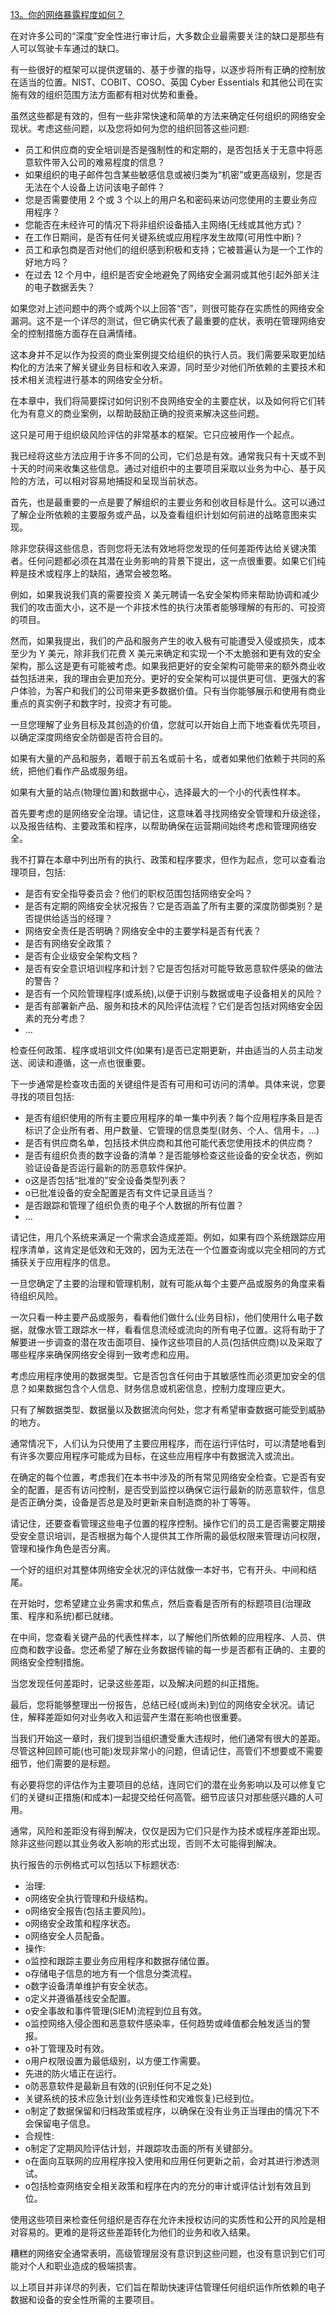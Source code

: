 [13。你的网络暴露程度如何？](part0003.html#Anchor-31)

在对许多公司的“深度”安全性进行审计后，大多数企业最需要关注的缺口是那些有人可以驾驶卡车通过的缺口。

有一些很好的框架可以提供逻辑的、基于步骤的指导，以逐步将所有正确的控制放在适当的位置。NIST、COBIT、COSO、英国 Cyber Essentials 和其他公司在实施有效的组织范围方法方面都有相对优势和重叠。

虽然这些都是有效的，但有一些非常快速和简单的方法来确定任何组织的网络安全现状。考虑这些问题，以及您将如何为您的组织回答这些问题:

*   员工和供应商的安全培训是否是强制性的和定期的，是否包括关于无意中将恶意软件带入公司的难易程度的信息？
*   如果组织的电子邮件包含某些敏感信息或被归类为“机密”或更高级别，您是否无法在个人设备上访问该电子邮件？
*   您是否需要使用 2 个或 3 个以上的用户名和密码来访问您使用的主要业务应用程序？
*   您能否在未经许可的情况下将非组织设备插入主网络(无线或其他方式)？
*   在工作日期间，是否有任何关键系统或应用程序发生故障(可用性中断)？
*   员工和承包商是否对他们的组织感到积极和支持；它被普遍认为是一个工作的好地方吗？
*   在过去 12 个月中，组织是否安全地避免了网络安全漏洞或其他引起外部关注的电子数据丢失？

如果您对上述问题中的两个或两个以上回答“否”，则很可能存在实质性的网络安全漏洞。这不是一个详尽的测试，但它确实代表了最重要的症状，表明在管理网络安全的控制措施方面存在自满情绪。

这本身并不足以作为投资的商业案例提交给组织的执行人员。我们需要采取更加结构化的方法来了解关键业务目标和收入来源，同时至少对他们所依赖的主要技术和技术相关流程进行基本的网络安全分析。

在本章中，我们将简要探讨如何识别不良网络安全的主要症状，以及如何将它们转化为有意义的商业案例，以帮助鼓励正确的投资来解决这些问题。

这只是可用于组织级风险评估的非常基本的框架。它只应被用作一个起点。

我已经将这些方法应用于许多不同的公司，它们总是有效。通常我只有十天或不到十天的时间来收集这些信息。通过对组织中的主要项目采取以业务为中心、基于风险的方法，可以相对容易地捕捉和呈现当前状态。

首先，也是最重要的一点是要了解组织的主要业务和创收目标是什么。这可以通过了解企业所依赖的主要服务或产品，以及查看组织计划如何前进的战略意图来实现。

除非您获得这些信息，否则您将无法有效地将您发现的任何差距传达给关键决策者。任何问题都必须在其潜在业务影响的背景下提出，这一点很重要。如果它们纯粹是技术或程序上的缺陷，通常会被忽略。

例如，如果我说我们真的需要投资 X 美元聘请一名安全架构师来帮助协调和减少我们的攻击面大小，这不是一个非技术性的执行决策者能够理解的有形的、可投资的项目。

然而，如果我提出，我们的产品和服务产生的收入极有可能遭受入侵或损失，成本至少为 Y 美元，除非我们花费 X 美元来确定和实现一个不太脆弱和更有效的安全架构，那么这是更有可能被考虑。如果我把更好的安全架构可能带来的额外商业收益包括进来，我的理由会更加充分。更好的安全架构可以提供更可信、更强大的客户体验，为客户和我们的公司带来更多数据价值。只有当你能够展示和使用有商业重点的真实例子和数字时，投资才有可能。

一旦您理解了业务目标及其创造的价值，您就可以开始自上而下地查看优先项目，以确定深度网络安全防御是否符合目的。

如果有大量的产品和服务，着眼于前五名或前十名，或者如果他们依赖于共同的系统，把他们看作产品或服务组。

如果有大量的站点(物理位置)和数据中心，选择最大的一个小的代表性样本。

首先要考虑的是网络安全治理。请记住，这意味着寻找网络安全管理和升级途径，以及报告结构、主要政策和程序，以帮助确保在运营期间始终考虑和管理网络安全。

我不打算在本章中列出所有的执行、政策和程序要求，但作为起点，您可以查看治理项目，包括:

*   是否有安全指导委员会？他们的职权范围包括网络安全吗？
*   是否有定期的网络安全状况报告？它是否涵盖了所有主要的深度防御类别？是否提供给适当的经理？
*   网络安全责任是否明确？网络安全中的主要学科是否有代表？
*   是否有网络安全政策？
*   是否有企业级安全架构文档？
*   是否有安全意识培训程序和计划？它是否包括对可能导致恶意软件感染的做法的警告？
*   是否有一个风险管理程序(或系统),以便于识别与数据或电子设备相关的风险？
*   是否有部署新产品、服务和技术的风险评估流程？它们是否包括对网络安全因素的充分考虑？
*   …

检查任何政策、程序或培训文件(如果有)是否已定期更新，并由适当的人员主动发送、阅读和遵循，这一点也很重要。

下一步通常是检查攻击面的关键组件是否有可用和可访问的清单。具体来说，您要寻找的项目包括:

*   是否有组织使用的所有主要应用程序的单一集中列表？每个应用程序条目是否标识了企业所有者、用户数量、它管理的信息类型(财务、个人、信用卡，...)
*   是否有供应商名单，包括技术供应商和其他可能代表您使用技术的供应商？
*   是否有组织负责的数字设备的清单？是否能够检查这些设备的安全状态，例如验证设备是否运行最新的防恶意软件保护。
*   ο这是否包括“批准的”安全设备类型列表？
*   ο已批准设备的安全配置是否有文件记录且适当？
*   是否跟踪和管理了组织负责的电子个人数据的所有位置？
*   …

请记住，用几个系统来满足一个需求会造成差距。例如，如果有四个系统跟踪应用程序清单，这肯定是低效和无效的，因为无法在一个位置查询或以完全相同的方式捕获关于应用程序的信息。

一旦您确定了主要的治理和管理机制，就有可能从每个主要产品或服务的角度来看待组织风险。

一次只看一种主要产品或服务，看看他们做什么(业务目标)，他们使用什么电子数据，就像水管工跟踪水一样，看看信息流经或流向的所有电子位置。这将有助于了解要进一步调查的潜在攻击面项目、操作这些项目的人员(包括供应商)以及采取了哪些程序来确保网络安全得到一致考虑和应用。

考虑应用程序使用的数据类型。它是否包含任何由于其敏感性而必须更加安全的信息？如果数据包含个人信息、财务信息或机密信息，控制力度理应更大。

只有了解数据类型、数据量以及数据流向何处，您才有希望审查数据可能受到威胁的地方。

通常情况下，人们认为只使用了主要应用程序，而在运行评估时，可以清楚地看到有许多次要应用程序可能成为目标，在这些应用程序中有数据流入或流出。

在确定的每个位置，考虑我们在本书中涉及的所有常见网络安全检查。它是否有安全的配置，是否有访问控制，是否受到监控以确保它运行最新的防恶意软件，信息是否正确分类，设备是否总是及时更新来自制造商的补丁等等。

请记住，还要查看管理这些电子位置的程序控制。操作它们的员工是否需要定期接受安全意识培训，是否根据为每个人提供其工作所需的最低权限来管理访问权限，管理和操作角色是否分离。

一个好的组织对其整体网络安全状况的评估就像一本好书，它有开头、中间和结尾。

在开始时，您希望建立业务需求和焦点，然后查看是否所有的标题项目(治理政策、程序和系统)都已就绪。

在中间，您查看关键产品的代表性样本，以了解他们所依赖的应用程序、人员、供应商和数字设备。您还希望了解在业务数据传输的每一步是否都有正确的、主要的网络安全控制措施。

当您发现任何差距时，记录这些差距，以及解决问题的纠正措施。

最后，您将能够整理出一份报告，总结已经(或尚未)到位的网络安全状况。请记住，解释差距如何对业务收入和运营产生潜在影响也很重要。

当我们开始这一章时，我们提到当组织遭受重大违规时，他们通常有很大的差距。尽管这种回顾可能(也可能)发现非常小的问题，但请记住，高管们不想要或不需要细节，他们需要的是标题。

有必要将您的评估作为主要项目的总结，连同它们的潜在业务影响以及可以修复它们的关键纠正措施(和成本)一起提交给任何高管。细节应该只对那些感兴趣的人可用。

通常，风险和差距没有得到解决，仅仅是因为它们只是作为技术或程序差距出现。除非这些问题以其业务收入影响的形式出现，否则不太可能得到解决。

执行报告的示例格式可以包括以下标题状态:

*   治理:
*   ο网络安全执行管理和升级结构。
*   ο网络安全报告(包括主要风险)。
*   ο网络安全政策和程序状态。
*   ο网络安全人员配备。
*   操作:
*   ο监控和跟踪主要业务应用程序和数据存储位置。
*   ο存储电子信息的地方有一个信息分类流程。
*   ο数字设备清单维护有安全状态。
*   ο定义并遵循基线安全配置。
*   ο安全事故和事件管理(SIEM)流程到位且有效。
*   ο监控网络入侵企图和恶意软件感染率，任何趋势或峰值都会触发适当的警报。
*   ο补丁管理及时有效。
*   ο用户权限设置为最低级别，以方便工作需要。
*   先进的防火墙正在运行。
*   ο防恶意软件是最新且有效的(识别任何不足之处)
*   关键系统的技术应急计划(业务连续性和灾难恢复)已经到位。
*   ο制定了数据保留和归档政策或程序，以确保在没有业务正当理由的情况下不会保留电子信息。
*   合规性:
*   ο制定了定期风险评估计划，并跟踪攻击面的所有关键部分。
*   ο在面向互联网的应用程序投入使用和应用任何更新之前，会对其进行渗透测试。
*   ο包括检查网络安全相关政策和程序在内的充分的审计或评估计划有效且到位。

使用这些项目来检查任何组织是否存在允许未授权访问的实质性和公开的风险是相对容易的。更难的是将这些差距转化为他们的业务和收入结果。

糟糕的网络安全通常表明，高级管理层没有意识到这些问题，也没有意识到它们可能对个人和职业造成的极端损害。

以上项目并非详尽的列表，它们旨在帮助快速评估管理任何组织运作所依赖的电子数据和设备的安全性所需的主要项目。